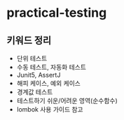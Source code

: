 # practical-testing

## 키워드 정리
* 단위 테스트
* 수동 테스트, 자동화 테스트
* Junit5, AssertJ
* 해피 케이스, 예외 케이스
* 경계값 테스트
* 테스트하기 쉬운/어려운 영역(순수함수)
* lombok 사용 가이드 참고
